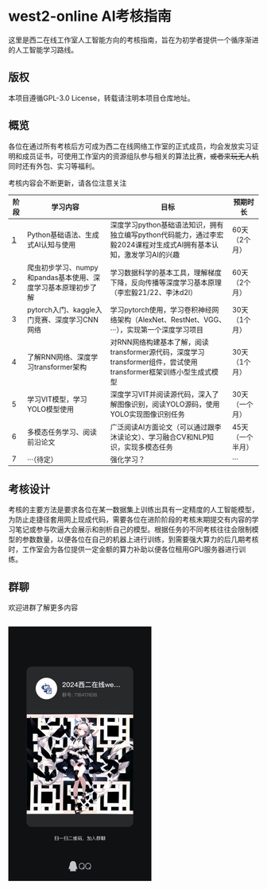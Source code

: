 # west2-online AI考核指南

这里是西二在线工作室人工智能方向的考核指南，旨在为初学者提供一个循序渐进的人工智能学习路线。

## 版权

本项目遵循GPL-3.0 License，转载请注明本项目仓库地址。

## 概览

各位在通过所有考核后方可成为西二在线网络工作室的正式成员，均会发放实习证明和成员证书，可使用工作室内的资源组队参与相关的算法比赛，~~或者来玩无人机~~ 同时还有外包、实习等福利。

考核内容会不断更新，请各位注意关注

| 阶段                  | 学习内容                                                     | 目标                                                         | 预期时长         |
| --------------------- | ------------------------------------------------------------ | ------------------------------------------------------------ | ---------------- |
| [1](./tasks/阶段1.md) | Python基础语法、生成式AI认知与使用                           | 深度学习python基础语法知识，拥有独立编写python代码能力，通过李宏毅2024课程对生成式AI拥有基本认知，激发学习AI的兴趣 | 60天（2个月）    |
| 2                     | 爬虫初步学习、numpy和pandas基本使用、深度学习基本原理初步了解 | 学习数据科学的基本工具，理解梯度下降，反向传播等深度学习基本原理（李宏毅21/22、李沐d2l） | 60天（2个月）    |
| 3                     | pytorch入门、kaggle入门竞赛、深度学习CNN网络                 | 学习pytorch使用，学习卷积神经网络架构（AlexNet、RestNet、VGG、···），实现第一个深度学习项目 | 30天（1个月）    |
| 4                     | 了解RNN网络、深度学习transformer架构                         | 对RNN网络构建基本了解，阅读transformer源代码，深度学习transformer组件，尝试使用transformer框架训练小型生成式模型 | 30天（1个月）    |
| 5                     | 学习VIT模型，学习YOLO模型使用                                | 深度学习VIT并阅读源代码，深入了解图像识别，阅读YOLO源码，使用YOLO实现图像识别任务 | 30天（一个月）   |
| 6                     | 多模态任务学习、阅读前沿论文                                 | 广泛阅读AI方面论文（可以通过跟李沐读论文）、学习融合CV和NLP知识，实现多模态任务 | 45天（一个半月） |
| 7                     | ···（待定）                                                  | 强化学习？                                                   | ···              |

## 考核设计
考核的主要方法是要求各位在某一数据集上训练出具有一定精度的人工智能模型，为防止走捷径套用网上现成代码，需要各位在进阶阶段的考核末期提交有内容的学习笔记或参与吹逼大会展示和剖析自己的模型。根据任务的不同考核往往会限制模型的参数数量，以便各位在自己的机器上进行训练，到需要强大算力的后几期考核时，工作室会为各位提供一定金额的算力补助以便各位租用GPU服务器进行训练。

## 群聊

欢迎进群了解更多内容

## <img src="./README.assets/west2-AI-qrcode.jpeg" alt="west2-AI-qrcode" style="zoom:50%;" />

